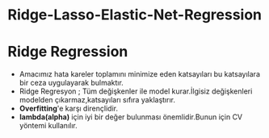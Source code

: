 # Ridge-Lasso-Elastic-Net-Regression

# Ridge Regression 

- Amacımız hata kareler toplamını minimize eden katsayıları bu katsayılara bir ceza uygulayarak bulmaktır.
- Ridge Regresyon ; Tüm değişkenler ile model kurar.İlgisiz değişkenleri modelden çıkarmaz,katsayıları sıfıra yaklaştırır.
- **Overfitting**'e karşı dirençlidir.
- **lambda(alpha)** için iyi bir değer bulunması önemlidir.Bunun için CV yöntemi kullanılır.
